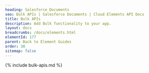 ```yaml
---
heading: Salesforce Documents
seo: Bulk APIs | Salesforce Documents | Cloud Elements API Docs
title: Bulk APIs
description: Add Bulk functionality to your app.
layout: docs
breadcrumbs: /docs/elements.html
elementId: 177
parent: Back to Element Guides
order: 30
sitemap: false
---
```


{% include bulk-apis.md %}
